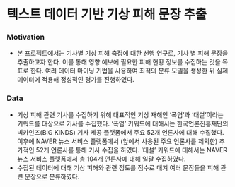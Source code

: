 # 텍스트 데이터 기반 기상 피해 문장 추출

### Motivation
* 본 프로젝트에서는 기사별 기상 피해 측정에 대한 선행 연구로, 기사 별 피해 문장을 추출하고자 한다. 이를 통해 영향 예보에 필요한 피해 현황 정보를 수집하는 것을 목표로 한다. 여러 데이터 마이닝 기법을 사용하여 최적의 분류 모델을 생성한 뒤 실제 데이터에 적용해 정성적인 평가를 진행하였다.

### Data
* 기상 피해 관련 기사를 수집하기 위해 대표적인 기상 재해인 ‘폭염’과 ‘대설’이라는 키워드를 대상으로 기사를 수집했다. ‘폭염’ 키워드에 대해서는 한국언론진흥재단의 빅카인즈(BIG KINDS) 기사 제공 플랫폼에서 주요 52개 언론사에 대해 수집했다. 이후에 NAVER 뉴스 서비스 플랫폼에서 (앞에서 사용된 주요 언론사를 제외한) 추가적인 52개 언론사를 통해 기사 수집을 하였다. ‘대설’ 키워드에 대해서는 NAVER 뉴스 서비스 플랫폼에서 총 104개 언론사에 대해 일괄 수집하였다. 
* 수집된 데이터에 대해 기상 피해와 관련 정도를 점수로 매겨 여러 문장들을 피해 관련 문장으로 분류하였다.
